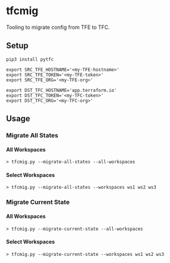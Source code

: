# tfcmig
Tooling to migrate config from TFE to TFC.

## Setup
```
pip3 install pytfc

export SRC_TFE_HOSTNAME='<my-TFE-hostname>'
export SRC_TFE_TOKEN='<my-TFE-token>'
export SRC_TFE_ORG='<my-TFE-org>'

export DST_TFC_HOSTNAME='app.terraform.io'
export DST_TFC_TOKEN='<my-TFC-token>'
export DST_TFC_ORG='<my-TFC-org>'
```

## Usage

### Migrate All States

#### All Workspaces
```
> tfcmig.py --migrate-all-states --all-workspaces
```

#### Select Workspaces
```
> tfcmig.py --migrate-all-states --workspaces ws1 ws2 ws3
```

### Migrate Current State

#### All Workspaces
```
> tfcmig.py --migrate-current-state --all-workspaces
```

#### Select Workspaces
```
> tfcmig.py --migrate-current-state --workspaces ws1 ws2 ws3
```